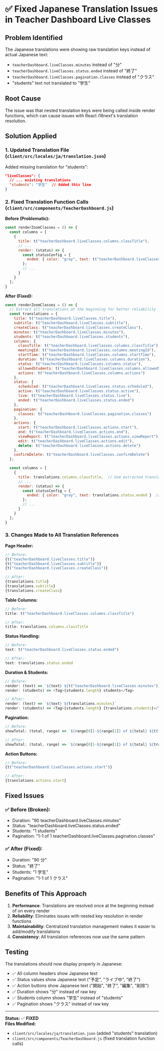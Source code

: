 # ✅ Fixed Japanese Translation Issues in Teacher Dashboard Live Classes

## Problem Identified
The Japanese translations were showing raw translation keys instead of actual Japanese text:
- `teacherDashboard.liveClasses.minutes` instead of "分"
- `teacherDashboard.liveClasses.status.ended` instead of "終了"  
- `teacherDashboard.liveClasses.pagination.classes` instead of "クラス"
- "students" text not translated to "学生"

## Root Cause
The issue was that nested translation keys were being called inside render functions, which can cause issues with React i18next's translation resolution.

## Solution Applied

### 1. **Updated Translation File** (`client/src/locales/ja/translation.json`)
Added missing translation for "students":
```json
"liveClasses": {
  // ... existing translations
  "students": "学生"  // Added this line
}
```

### 2. **Fixed Translation Function Calls** (`client/src/components/TeacherDashboard.js`)

**Before (Problematic):**
```javascript
const renderZoomClasses = () => {
  const columns = [
    {
      title: t("teacherDashboard.liveClasses.columns.classTitle"),
      // ...
      render: (status) => {
        const statusConfig = {
          ended: { color: "gray", text: t("teacherDashboard.liveClasses.status.ended") }
        };
        // ...
      }
    }
  ];
}
```

**After (Fixed):**
```javascript
const renderZoomClasses = () => {
  // Extract all translations at the beginning for better reliability
  const translations = {
    title: t("teacherDashboard.liveClasses.title"),
    subtitle: t("teacherDashboard.liveClasses.subtitle"),
    createClass: t("teacherDashboard.liveClasses.createClass"),
    minutes: t("teacherDashboard.liveClasses.minutes"),
    students: t("teacherDashboard.liveClasses.students"),
    columns: {
      classTitle: t("teacherDashboard.liveClasses.columns.classTitle"),
      meetingId: t("teacherDashboard.liveClasses.columns.meetingId"),
      startTime: t("teacherDashboard.liveClasses.columns.startTime"),
      duration: t("teacherDashboard.liveClasses.columns.duration"),
      status: t("teacherDashboard.liveClasses.columns.status"),
      allowedStudents: t("teacherDashboard.liveClasses.columns.allowedStudents"),
      actions: t("teacherDashboard.liveClasses.columns.actions")
    },
    status: {
      scheduled: t("teacherDashboard.liveClasses.status.scheduled"),
      active: t("teacherDashboard.liveClasses.status.active"),
      live: t("teacherDashboard.liveClasses.status.live"),
      ended: t("teacherDashboard.liveClasses.status.ended")
    },
    pagination: {
      classes: t("teacherDashboard.liveClasses.pagination.classes")
    },
    actions: {
      start: t("teacherDashboard.liveClasses.actions.start"),
      end: t("teacherDashboard.liveClasses.actions.end"),
      viewReport: t("teacherDashboard.liveClasses.actions.viewReport"),
      edit: t("teacherDashboard.liveClasses.actions.edit"),
      delete: t("teacherDashboard.liveClasses.actions.delete")
    },
    confirmDelete: t("teacherDashboard.liveClasses.confirmDelete")
  };

  const columns = [
    {
      title: translations.columns.classTitle,  // Use extracted translation
      // ...
      render: (status) => {
        const statusConfig = {
          ended: { color: "gray", text: translations.status.ended }  // Use extracted translation
        };
        // ...
      }
    }
  ];
}
```

### 3. **Changes Made to All Translation References**

**Page Header:**
```javascript
// Before:
{t("teacherDashboard.liveClasses.title")}
{t("teacherDashboard.liveClasses.subtitle")}
{t("teacherDashboard.liveClasses.createClass")}

// After:
{translations.title}
{translations.subtitle}
{translations.createClass}
```

**Table Columns:**
```javascript
// Before:
title: t("teacherDashboard.liveClasses.columns.classTitle")

// After:
title: translations.columns.classTitle
```

**Status Handling:**
```javascript
// Before:
text: t("teacherDashboard.liveClasses.status.ended")

// After:
text: translations.status.ended
```

**Duration & Students:**
```javascript
// Before:
render: (text) => `${text} ${t("teacherDashboard.liveClasses.minutes")}`
render: (students) => <Tag>{students.length} students</Tag>

// After:
render: (text) => `${text} ${translations.minutes}`
render: (students) => <Tag>{students.length} {translations.students}</Tag>
```

**Pagination:**
```javascript
// Before:
showTotal: (total, range) => `${range[0]}-${range[1]} of ${total} ${t("teacherDashboard.liveClasses.pagination.classes")}`

// After:
showTotal: (total, range) => `${range[0]}-${range[1]} of ${total} ${translations.pagination.classes}`
```

**Action Buttons:**
```javascript
// Before:
{t("teacherDashboard.liveClasses.actions.start")}

// After:
{translations.actions.start}
```

## Fixed Issues

### ✅ **Before (Broken):**
- Duration: "90 teacherDashboard.liveClasses.minutes"
- Status: "teacherDashboard.liveClasses.status.ended"  
- Students: "1 students"
- Pagination: "1-1 of 1 teacherDashboard.liveClasses.pagination.classes"

### ✅ **After (Fixed):**
- Duration: "90 分"
- Status: "終了"
- Students: "1 学生"  
- Pagination: "1-1 of 1 クラス"

## Benefits of This Approach

1. **Performance**: Translations are resolved once at the beginning instead of on every render
2. **Reliability**: Eliminates issues with nested key resolution in render functions
3. **Maintainability**: Centralized translation management makes it easier to add/modify translations
4. **Consistency**: All translation references now use the same pattern

## Testing

The translations should now display properly in Japanese:
- ✅ All column headers show Japanese text
- ✅ Status values show Japanese text ("予定", "ライブ中", "終了")
- ✅ Action buttons show Japanese text ("開始", "終了", "編集", "削除")
- ✅ Duration shows "分" instead of raw key
- ✅ Students column shows "学生" instead of "students"
- ✅ Pagination shows "クラス" instead of raw key

---

**Status:** ✅ **FIXED**  
**Files Modified:**
- `client/src/locales/ja/translation.json` (added "students" translation)
- `client/src/components/TeacherDashboard.js` (fixed translation function calls)
